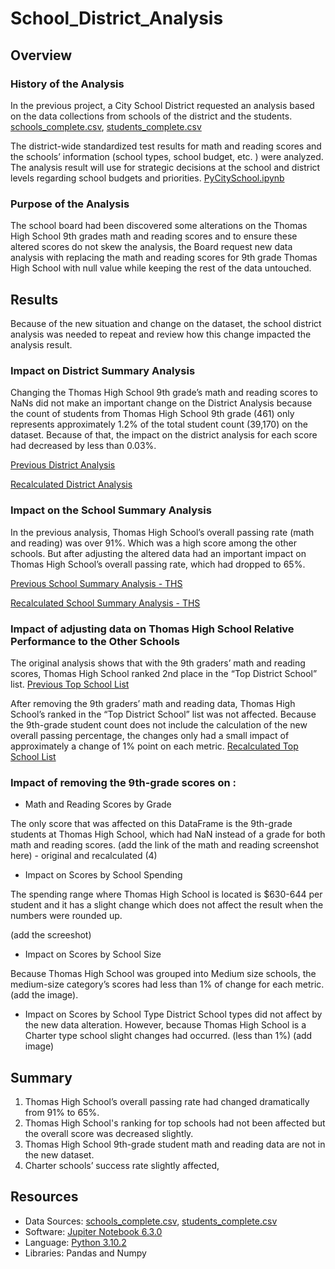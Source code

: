 # School_District_Analysis

## Overview 

### History of the Analysis

In the previous project, a City School District requested an analysis based on the data collections from schools of the district and the students. 
        [schools_complete.csv](https://github.com/duygusimsek/School_District_Analysis/blob/main/Resources/schools_complete.csv), 
        [students_complete.csv](https://github.com/duygusimsek/School_District_Analysis/blob/main/Resources/students_complete.csv)

The district-wide standardized test results for math and reading scores and the schools’ information (school types, school budget, etc. ) were analyzed. The analysis result will use for strategic decisions at the school and district levels regarding school budgets and priorities. 
[PyCitySchool.ipynb](https://github.com/duygusimsek/School_District_Analysis/blob/main/PyCitySchools.ipynb)

### Purpose of the Analysis

The school board had been discovered some alterations on the Thomas High School 9th grades math and reading scores and to ensure these altered scores do not skew the analysis, the Board request new data analysis with replacing the math and reading scores for 9th grade Thomas High School with null value while keeping the rest of the data untouched. 

## Results

Because of the new situation and change on the dataset, the school district analysis was needed to repeat and review how this change impacted the analysis result. 

### Impact on District Summary Analysis

Changing the Thomas High School 9th grade’s math and reading scores to NaNs did not make an important change on the District Analysis because the count of students from  Thomas High School 9th grade (461) only represents approximately 1.2% of the total student count (39,170) on the dataset. Because of that, the impact on the district analysis for each score had decreased by less than 0.03%. 

[Previous District Analysis](https://github.com/duygusimsek/School_District_Analysis/blob/main/Screenshots/district_summary_originaln.png)

[Recalculated District Analysis](https://github.com/duygusimsek/School_District_Analysis/blob/main/Screenshots/district_summary_with_NaNs.png)

### Impact on the School Summary Analysis

In the previous analysis, Thomas High School’s overall passing rate (math and reading) was over 91%.  Which was a high score among the other schools. But after adjusting the altered data had an important impact on Thomas High School’s overall passing rate, which had dropped to 65%.  

[Previous School Summary Analysis - THS ](https://github.com/duygusimsek/School_District_Analysis/blob/main/Screenshots/THS_school_summary_original.png)

[Recalculated School Summary Analysis - THS](https://github.com/duygusimsek/School_District_Analysis/blob/main/Screenshots/THS_school_summary_recalculated.png)

### Impact of adjusting data on Thomas High School Relative Performance to the Other Schools

The original analysis shows that with the 9th graders’ math and reading scores, Thomas High School ranked 2nd place in the “Top District School” list.   [Previous Top School List](https://github.com/duygusimsek/School_District_Analysis/blob/main/Screenshots/Original_top_schools.png)

After removing the 9th graders’ math and reading data, Thomas High School’s ranked in the “Top District School” list was not affected. Because the 9th-grade student count does not include the calculation of the new overall passing percentage, the changes only had a small impact of approximately a change of 1% point on each metric. [Recalculated Top School List](https://github.com/duygusimsek/School_District_Analysis/blob/main/Screenshots/Recalculated_top_schools.png)

### Impact of removing the 9th-grade scores on :

* Math and Reading Scores by Grade 

The only score that was affected on this DataFrame is the  9th-grade students at Thomas High School, which had  NaN instead of a grade for both math and reading scores.  (add the link of the math and reading screenshot here) - original and recalculated (4)

* Impact on Scores by School Spending

The spending range where Thomas High School is located is $630-644 per student and it has a slight change which does not affect the result when the numbers were rounded up. 

(add the screeshot)

* Impact on Scores by School Size

Because Thomas High School was grouped into Medium size schools, the medium-size category’s scores had less than 1% of change for each metric. (add the image). 

* Impact on Scores by School Type
District School types did not affect by the new data alteration. However,  because Thomas High School is a Charter type school slight changes had occurred. (less than 1%) (add image)

## Summary

1. Thomas High School’s overall passing rate had changed dramatically from 91% to 65%.
2. Thomas High School's ranking for top schools had not been affected but the overall score was decreased slightly. 
3. Thomas High School 9th-grade student math and reading data are not in the new dataset. 
4. Charter schools’ success rate slightly affected,  

## Resources 
* Data Sources: 
        [schools_complete.csv](https://github.com/duygusimsek/School_District_Analysis/blob/main/Resources/schools_complete.csv), 
        [students_complete.csv](https://github.com/duygusimsek/School_District_Analysis/blob/main/Resources/students_complete.csv)
* Software: [Jupiter Notebook 6.3.0](https://jupyter.org/)
* Language: [Python 3.10.2](https://www.python.org/downloads)
* Libraries: Pandas and Numpy
